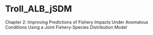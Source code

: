 # Troll_ALB_jSDM
Chapter 2: Improving Predictions of Fishery Impacts Under Anomalous Conditions Using a Joint Fishery-Species Distribution Model
